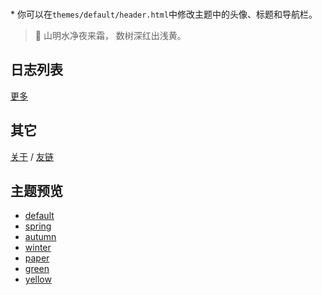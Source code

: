 \* 你可以在`themes/default/header.html`中修改主题中的头像、标题和导航栏。

> 🍂 山明水净夜来霜， 数树深红出浅黄。

## 日志列表

<div data-show-tags class="plugins-files-list" data-path="data/posts-list" data-sort="time" data-show-time data-max="5"></div>

[更多](plugins/files-list?path=/quick-markdown/data/posts-list&sort=time&show-time&show-tags)

## 其它
[关于](?blog/about) / [友链](plugins/display?links) 

## 主题预览
- [default](?blog&theme=default)
- [spring](?blog&theme=spring)
- [autumn](?blog&theme=autumn)
- [winter](?blog&theme=winter)
- [paper](?blog&theme=paper)
- [green](?blog&theme=green)
- [yellow](?blog&theme=yellow)


<style>
#footer-buttons {
    display: none !important;
}
h1 {
    margin-top: 30px;
    margin-bottom: 18px;
}
p {
    margin: .5em 0;
}
.plugins-files-list .file-item {
    line-height: 170%;
}
</style>
